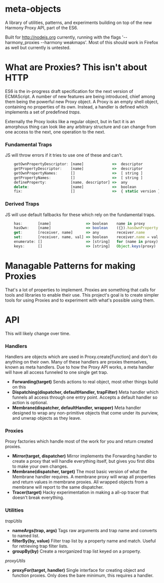 # meta-objects

A library of utilities, patterns, and experiments building on top of
the new Harmony Proxy API, part of the ES6.

Built for http://nodejs.org currently, running with the flags '--harmony_proxies --harmony weakmaps'. Most of this should work in Firefox as well but currently is untested.

# What are Proxies? This isn't about HTTP

ES6 is the in-progress draft specification for the next version of ECMAScript. A number of new features are being introduced, chief among them being the powerful new Proxy object. A Proxy is an empty shell object, containing no properties of its own. Instead, a handler is defined which implements a set of predefined _traps_.

Externally the Proxy looks like a regular object, but in fact it is an amorphous thing can look like any arbitrary structure and can change from one access to the next, one operation to the next.


### Fundamental Traps

JS will throw errors if it tries to use one of these and can't.

```javascript
    getOwnPropertyDescriptor: [name]             =>  descriptor
    getPropertyDescriptor:    [name]             =>  descriptor
    getOwnPropertyNames:      []                 =>  [ string ]
    getPropertyNames:         []                 =>  [ string ]
    defineProperty:           [name, descriptor] =>  any
    delete:                   [name]             =>  boolean
    fix:                      []                 =>  { static version }
```

### Derived Traps

JS will use default fallbacks for these which rely on the fundamental traps.

```javascript
    has:       [name]                => boolean    name in proxy
    hasOwn:    [name]                => boolean    ({}).hasOwnProperty.call(proxy, name)
    get:       [receiver, name]      => any        receiver.name
    set:       [receiver, name, val] => boolean    receiver.name = val
    enumerate: []                    => [string]   for (name in proxy)
    keys:      []                    => [string]   Object.keys(proxy)
```

# Managable Patterns for making Proxies

That's a lot of properties to implement. Proxies are something that calls for tools and libraries to enable their use. This project's goal is to create simpler tools for using Proxies and to experiment with what's possible using them.



# API

This will likely change over time.

### Handlers

Handlers are objects which are used in Proxy.create[Function] and don't do anything on their own. Many of these handlers are proxies themselves, known as meta handlers. Due to how the Proxy API works, a meta handler will have all access funneled to one single get trap.

 * **Forwarding(target)** Sends actions to real object, most other things build on this
 * **Dispatching(dispatcher, defaultHandler, trapFilter)** Meta handler which funnels all access through one entry point. Accepts a default handler so action is optional.
 * **Membrane(dispatcher, defaultHandler, wrapper)** Meta handler designed to wrap any non-primitive objects that come under its purview, and unwrap objects as they leave.

### Proxies

Proxy factories which handle most of the work for you and return created proxies.

 * **Mirror(target, dispatcher)** Mirror implements the Forwarding  handler to create a proxy that will handle everything itself, but gives you first dibs to make your own changes.
 * **Membrane(dispatcher, target)** The most basic version of what the Membrane handler requires. A membrane proxy will wrap all properties and return values in membrane proxies. All wrapped objects from a membrane will report to the same dispatcher.
 * **Tracer(target)** Hacky experimentation in making a all-op tracer that doesn't break everything.

### Utilities

*trapUtils*

 *  **nameArgs(trap, args)** Tags raw arguments and trap name and converts to named list.
 *  **filterBy(by, value)** Filter trap list by a property name and match. Useful for retrieving trap filter lists.
 *  **groupBy(by)** Create a reorganized trap list keyed on a property.

*proxyUtils*

 *  **proxyFor(target, handler)** Single interface for creating object and function proxies. Only does the bare minimum, this requires a handler.